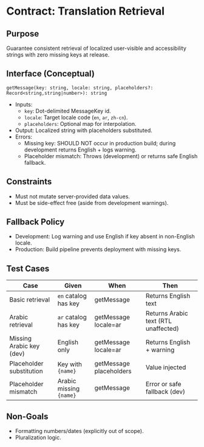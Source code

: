 # Contract: Translation Retrieval

## Purpose
Guarantee consistent retrieval of localized user-visible and accessibility strings with zero missing keys at release.

## Interface (Conceptual)
```
getMessage(key: string, locale: string, placeholders?: Record<string,string|number>): string
```
- Inputs:
  - `key`: Dot-delimited MessageKey id.
  - `locale`: Target locale code (`en`, `ar`, `zh-cn`).
  - `placeholders`: Optional map for interpolation.
- Output: Localized string with placeholders substituted.
- Errors:
  - Missing key: SHOULD NOT occur in production build; during development returns English + logs warning.
  - Placeholder mismatch: Throws (development) or returns safe English fallback.

## Constraints
- Must not mutate server-provided data values.
- Must be side-effect free (aside from development warnings).

## Fallback Policy
- Development: Log warning and use English if key absent in non-English locale.
- Production: Build pipeline prevents deployment with missing keys.

## Test Cases
| Case | Given | When | Then |
|------|-------|------|------|
| Basic retrieval | `en` catalog has key | getMessage | Returns English text |
| Arabic retrieval | `ar` catalog has key | getMessage locale=ar | Returns Arabic text (RTL unaffected) |
| Missing Arabic key (dev) | English only | getMessage locale=ar | Returns English + warning |
| Placeholder substitution | Key with `{name}` | getMessage placeholders | Value injected |
| Placeholder mismatch | Arabic missing `{name}` | getMessage | Error or safe fallback (dev) |

## Non-Goals
- Formatting numbers/dates (explicitly out of scope).
- Pluralization logic.

